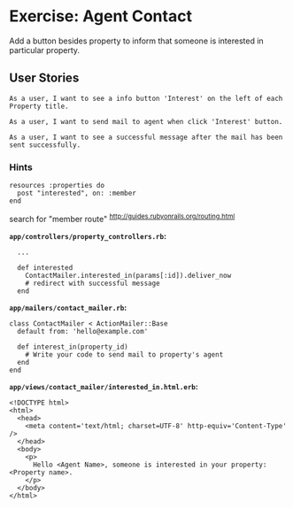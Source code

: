 # Exercise: Agent Contact

Add a button besides property to inform that someone is interested in particular property.

## User Stories

```
As a user, I want to see a info button 'Interest' on the left of each Property title.
```

```
As a user, I want to send mail to agent when click 'Interest' button.
```

```
As a user, I want to see a successful message after the mail has been sent successfully.
```

### Hints

```
resources :properties do
  post "interested", on: :member
end
```

search for "member route"
<sup>http://guides.rubyonrails.org/routing.html</sup>

**`app/controllers/property_controllers.rb`:**

```
  ...

  def interested
    ContactMailer.interested_in(params[:id]).deliver_now
    # redirect with successful message
  end
```

**`app/mailers/contact_mailer.rb`:**

```
class ContactMailer < ActionMailer::Base
  default from: 'hello@example.com'

  def interest_in(property_id)
    # Write your code to send mail to property's agent
  end
end
```

**`app/views/contact_mailer/interested_in.html.erb`:**

```
<!DOCTYPE html>
<html>
  <head>
    <meta content='text/html; charset=UTF-8' http-equiv='Content-Type' />
  </head>
  <body>
    <p>
      Hello <Agent Name>, someone is interested in your property: <Property name>.
    </p>
  </body>
</html>
```
